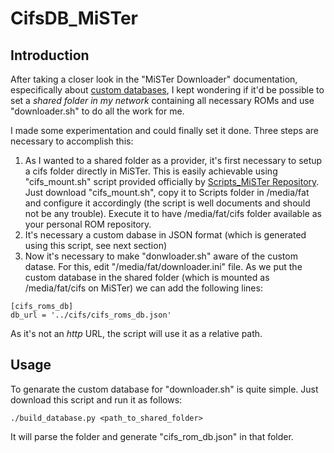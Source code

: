 # CifsDB_MiSTer

## Introduction
After taking a closer look in the "MiSTer Downloader" documentation, especifically about [custom databases](https://github.com/MiSTer-devel/Downloader_MiSTer/blob/main/docs/custom-databases.md), I kept wondering if it'd be possible to set a *shared folder in my network* containing all necessary ROMs and use "downloader.sh" to do all the work for me.

I made some experimentation and could finally set it done. Three steps are necessary to accomplish this:

1. As I wanted to a shared folder as a provider, it's first necessary to setup a cifs folder directly in MiSTer. This is easily achievable using "cifs_mount.sh" script provided officially by [Scripts_MiSTer Repository](https://github.com/MiSTer-devel/Scripts_MiSTer). Just download "cifs_mount.sh", copy it to Scripts folder in /media/fat and configure it accordingly (the script is well documents and should not be any trouble). Execute it to have /media/fat/cifs folder available as your personal ROM repository.
2. It's necessary a custom dabase in JSON format (which is generated using this script, see next section)
3. Now it's necessary to make "donwloader.sh" aware of the custom datase. For this, edit "/media/fat/downloader.ini" file. As we put the custom database in the shared folder (which is mounted as /media/fat/cifs on MiSTer) we can add the following lines:
```
[cifs_roms_db]
db_url = '../cifs/cifs_roms_db.json'
```
As it's not an *http* URL, the script will use it as a relative path.

## Usage
To genarate the custom database for "downloader.sh" is quite simple. Just download this script and run it as follows:

```
./build_database.py <path_to_shared_folder>
```

It will parse the folder and generate "cifs_rom_db.json" in that folder.
